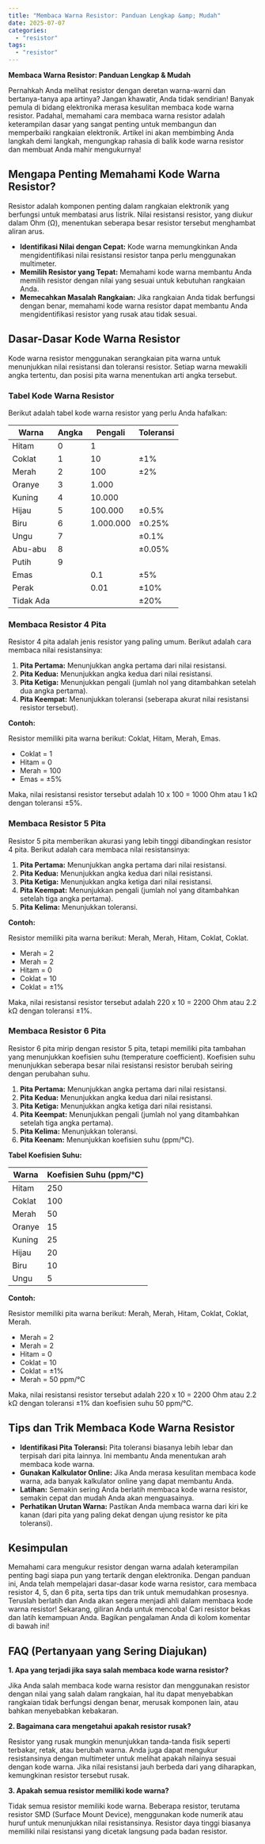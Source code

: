 ```yaml
---
title: "Membaca Warna Resistor: Panduan Lengkap &amp; Mudah"
date: 2025-07-07
categories: 
  - "resistor"
tags: 
  - "resistor"
---
```


**Membaca Warna Resistor: Panduan Lengkap & Mudah**

Pernahkah Anda melihat resistor dengan deretan warna-warni dan bertanya-tanya apa artinya? Jangan khawatir, Anda tidak sendirian! Banyak pemula di bidang elektronika merasa kesulitan membaca kode warna resistor. Padahal, memahami cara membaca warna resistor adalah keterampilan dasar yang sangat penting untuk membangun dan memperbaiki rangkaian elektronik. Artikel ini akan membimbing Anda langkah demi langkah, mengungkap rahasia di balik kode warna resistor dan membuat Anda mahir mengukurnya!

## Mengapa Penting Memahami Kode Warna Resistor?

Resistor adalah komponen penting dalam rangkaian elektronik yang berfungsi untuk membatasi arus listrik. Nilai resistansi resistor, yang diukur dalam Ohm (Ω), menentukan seberapa besar resistor tersebut menghambat aliran arus.

- **Identifikasi Nilai dengan Cepat:** Kode warna memungkinkan Anda mengidentifikasi nilai resistansi resistor tanpa perlu menggunakan multimeter.
- **Memilih Resistor yang Tepat:** Memahami kode warna membantu Anda memilih resistor dengan nilai yang sesuai untuk kebutuhan rangkaian Anda.
- **Memecahkan Masalah Rangkaian:** Jika rangkaian Anda tidak berfungsi dengan benar, memahami kode warna resistor dapat membantu Anda mengidentifikasi resistor yang rusak atau tidak sesuai.

## Dasar-Dasar Kode Warna Resistor

Kode warna resistor menggunakan serangkaian pita warna untuk menunjukkan nilai resistansi dan toleransi resistor. Setiap warna mewakili angka tertentu, dan posisi pita warna menentukan arti angka tersebut.

### Tabel Kode Warna Resistor

Berikut adalah tabel kode warna resistor yang perlu Anda hafalkan:

| Warna | Angka | Pengali | Toleransi |
| --- | --- | --- | --- |
| Hitam | 0 | 1 |  |
| Coklat | 1 | 10 | ±1% |
| Merah | 2 | 100 | ±2% |
| Oranye | 3 | 1.000 |  |
| Kuning | 4 | 10.000 |  |
| Hijau | 5 | 100.000 | ±0.5% |
| Biru | 6 | 1.000.000 | ±0.25% |
| Ungu | 7 |  | ±0.1% |
| Abu-abu | 8 |  | ±0.05% |
| Putih | 9 |  |  |
| Emas |  | 0.1 | ±5% |
| Perak |  | 0.01 | ±10% |
| Tidak Ada |  |  | ±20% |

### Membaca Resistor 4 Pita

Resistor 4 pita adalah jenis resistor yang paling umum. Berikut adalah cara membaca nilai resistansinya:

1. **Pita Pertama:** Menunjukkan angka pertama dari nilai resistansi.
2. **Pita Kedua:** Menunjukkan angka kedua dari nilai resistansi.
3. **Pita Ketiga:** Menunjukkan pengali (jumlah nol yang ditambahkan setelah dua angka pertama).
4. **Pita Keempat:** Menunjukkan toleransi (seberapa akurat nilai resistansi resistor tersebut).

**Contoh:**

Resistor memiliki pita warna berikut: Coklat, Hitam, Merah, Emas.

- Coklat = 1
- Hitam = 0
- Merah = 100
- Emas = ±5%

Maka, nilai resistansi resistor tersebut adalah 10 x 100 = 1000 Ohm atau 1 kΩ dengan toleransi ±5%.

### Membaca Resistor 5 Pita

Resistor 5 pita memberikan akurasi yang lebih tinggi dibandingkan resistor 4 pita. Berikut adalah cara membaca nilai resistansinya:

1. **Pita Pertama:** Menunjukkan angka pertama dari nilai resistansi.
2. **Pita Kedua:** Menunjukkan angka kedua dari nilai resistansi.
3. **Pita Ketiga:** Menunjukkan angka ketiga dari nilai resistansi.
4. **Pita Keempat:** Menunjukkan pengali (jumlah nol yang ditambahkan setelah tiga angka pertama).
5. **Pita Kelima:** Menunjukkan toleransi.

**Contoh:**

Resistor memiliki pita warna berikut: Merah, Merah, Hitam, Coklat, Coklat.

- Merah = 2
- Merah = 2
- Hitam = 0
- Coklat = 10
- Coklat = ±1%

Maka, nilai resistansi resistor tersebut adalah 220 x 10 = 2200 Ohm atau 2.2 kΩ dengan toleransi ±1%.

### Membaca Resistor 6 Pita

Resistor 6 pita mirip dengan resistor 5 pita, tetapi memiliki pita tambahan yang menunjukkan koefisien suhu (temperature coefficient). Koefisien suhu menunjukkan seberapa besar nilai resistansi resistor berubah seiring dengan perubahan suhu.

1. **Pita Pertama:** Menunjukkan angka pertama dari nilai resistansi.
2. **Pita Kedua:** Menunjukkan angka kedua dari nilai resistansi.
3. **Pita Ketiga:** Menunjukkan angka ketiga dari nilai resistansi.
4. **Pita Keempat:** Menunjukkan pengali (jumlah nol yang ditambahkan setelah tiga angka pertama).
5. **Pita Kelima:** Menunjukkan toleransi.
6. **Pita Keenam:** Menunjukkan koefisien suhu (ppm/°C).

**Tabel Koefisien Suhu:**

| Warna | Koefisien Suhu (ppm/°C) |
| --- | --- |
| Hitam | 250 |
| Coklat | 100 |
| Merah | 50 |
| Oranye | 15 |
| Kuning | 25 |
| Hijau | 20 |
| Biru | 10 |
| Ungu | 5 |

**Contoh:**

Resistor memiliki pita warna berikut: Merah, Merah, Hitam, Coklat, Coklat, Merah.

- Merah = 2
- Merah = 2
- Hitam = 0
- Coklat = 10
- Coklat = ±1%
- Merah = 50 ppm/°C

Maka, nilai resistansi resistor tersebut adalah 220 x 10 = 2200 Ohm atau 2.2 kΩ dengan toleransi ±1% dan koefisien suhu 50 ppm/°C.

## Tips dan Trik Membaca Kode Warna Resistor

- **Identifikasi Pita Toleransi:** Pita toleransi biasanya lebih lebar dan terpisah dari pita lainnya. Ini membantu Anda menentukan arah membaca kode warna.
- **Gunakan Kalkulator Online:** Jika Anda merasa kesulitan membaca kode warna, ada banyak kalkulator online yang dapat membantu Anda.
- **Latihan:** Semakin sering Anda berlatih membaca kode warna resistor, semakin cepat dan mudah Anda akan menguasainya.
- **Perhatikan Urutan Warna:** Pastikan Anda membaca warna dari kiri ke kanan (dari pita yang paling dekat dengan ujung resistor ke pita toleransi).

## Kesimpulan

Memahami cara mengukur resistor dengan warna adalah keterampilan penting bagi siapa pun yang tertarik dengan elektronika. Dengan panduan ini, Anda telah mempelajari dasar-dasar kode warna resistor, cara membaca resistor 4, 5, dan 6 pita, serta tips dan trik untuk memudahkan prosesnya. Teruslah berlatih dan Anda akan segera menjadi ahli dalam membaca kode warna resistor! Sekarang, giliran Anda untuk mencoba! Cari resistor bekas dan latih kemampuan Anda. Bagikan pengalaman Anda di kolom komentar di bawah ini!

## FAQ (Pertanyaan yang Sering Diajukan)

**1\. Apa yang terjadi jika saya salah membaca kode warna resistor?**

Jika Anda salah membaca kode warna resistor dan menggunakan resistor dengan nilai yang salah dalam rangkaian, hal itu dapat menyebabkan rangkaian tidak berfungsi dengan benar, merusak komponen lain, atau bahkan menyebabkan kebakaran.

**2\. Bagaimana cara mengetahui apakah resistor rusak?**

Resistor yang rusak mungkin menunjukkan tanda-tanda fisik seperti terbakar, retak, atau berubah warna. Anda juga dapat mengukur resistansinya dengan multimeter untuk melihat apakah nilainya sesuai dengan kode warna. Jika nilai resistansi jauh berbeda dari yang diharapkan, kemungkinan resistor tersebut rusak.

**3\. Apakah semua resistor memiliki kode warna?**

Tidak semua resistor memiliki kode warna. Beberapa resistor, terutama resistor SMD (Surface Mount Device), menggunakan kode numerik atau huruf untuk menunjukkan nilai resistansinya. Resistor daya tinggi biasanya memiliki nilai resistansi yang dicetak langsung pada badan resistor.

